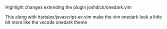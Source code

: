 Highlight changes extending the plugin joshdick/onedark.vim

This along with hartalex/javascript-ex.vim make the vim onedark look a little bit more like the vscode onedark theme
